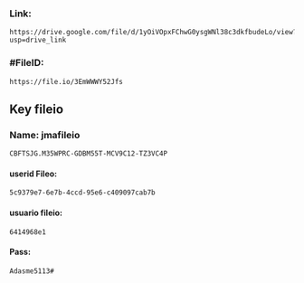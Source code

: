 ### Link:

    https://drive.google.com/file/d/1yOiVOpxFChwG0ysgWNl38c3dkfbudeLo/view?usp=drive_link

### #FileID:

    https://file.io/3EmWWWY52Jfs

## Key fileio

### Name: jmafileio

    CBFTSJG.M35WPRC-GDBM55T-MCV9C12-TZ3VC4P

#### userid Fileo:

    5c9379e7-6e7b-4ccd-95e6-c409097cab7b

#### usuario fileio:

    6414968e1

#### Pass:

    Adasme5113#